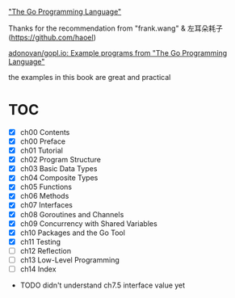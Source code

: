 ["The Go Programming Language"](http://www.gopl.io/)

Thanks for the recommendation from "frank.wang" & 左耳朵耗子(https://github.com/haoel)

[adonovan/gopl.io: Example programs from "The Go Programming Language"](https://github.com/adonovan/gopl.io/)

the examples in this book are great and practical

# TOC

- [x] ch00 Contents
- [x] ch00 Preface
- [x] ch01 Tutorial
- [x] ch02 Program Structure
- [x] ch03 Basic Data Types
- [x] ch04 Composite Types
- [x] ch05 Functions
- [x] ch06 Methods
- [x] ch07 Interfaces
- [x] ch08 Goroutines and Channels
- [x] ch09 Concurrency with Shared Variables
- [x] ch10 Packages and the Go Tool
- [x] ch11 Testing
- [ ] ch12 Reflection
- [ ] ch13 Low-Level Programming
- [ ] ch14 Index

+ TODO didn't understand ch7.5 interface value yet

